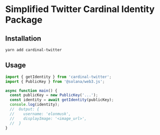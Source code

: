 # Simplified Twitter Cardinal Identity Package


## Installation
```
yarn add cardinal-twitter
```


## Usage
```ts
import { getIdentity } from 'cardinal-twitter';
import { PublicKey } from '@solana/web3.js';

async function main() {
  const publicKey = new PublicKey('...');
  const identity = await getIdentity(publicKey);
  console.log(identity);
  //  Output: {
  //    username: 'elonmusk',
  //    displayImage: '<image_url>',
  //  }
}

```
